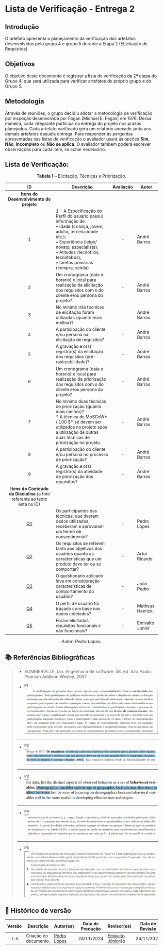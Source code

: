# Lista de Verificação - Entrega 2

## Introdução

O artefato apresenta o planejamento da verificação dos artefatos desenvolvidos pelo grupo 4 e grupo 5 durante a Etapa 2 (ELicitação de Requisitos).

## Objetivos

O objetivo deste documento é registrar a lista de verificação da 2ª etapa do Grupo 4, que será utilizada para verificar artefatos do próprio grupo e do Grupo 5.

## Metodologia

Através de reuniões, o grupo decidiu adotar a metodologia de verificação por inspeção desenvolvida por Fagan (Michael E. Fegan) em 1976. Dessa maneira, cada integrante participa na entrega do projeto nos prazos planejados. Cada artefato varificado gera um relatório anexado junto aos demais artefatos daquela entrega. Para responder às perguntas apresentadas nas listas de verificação o avaliador usará as opções **Sim**, **Não**, **Incompleto** ou **Não se aplica**. O avaliador tambem poderá escrever observações para cada item, se achar necessário.

## Lista de Verificação: 


<center> 

**Tabela 1** – Elicitação, Técnicas e Priorização.

|        ID        | Descrição                                                                                                           | Avaliação  | Autor        
| :--------------: | ------------------------------------------------------------------------------------------------------------------- | :--------: | ------------ |
| **Itens do Desenvolvimento do projeto** |                                                                                                                     |            |              |               |
|        1         | 1 - A Especificação do Perfil do usuário possui informação de: <br> • Idade (criança, jovem, adulto, terceira idade etc.); <br> • Experiência (leigo/ novato, especialista); <br> • Atitudes (tecnófilos, tecnófobos); <br> • tarefas primárias (compra, venda)                       |    -    | André Barros |         DATA/HORA       |
|        2         | Um cronograma (data e horário) e local para realização da elicitação dos requisitos com o do cliente e/ou persona do projeto? | - | André Barros |     DATA/HORA           |
|        3         | No mínimo três técnicas de elicitação foram utilizadas (quanto mais melhor)?                                                                                           |    -    | André Barros |  
|        4         | A participação do cliente e/ou persona na elicitação de requisitos?                                             |    -     | André Barros |
|        5         | A gravação e o(s) registro(s) da elicitação dos requisitos (pré-rastreabilidade)?                                                                                             |    -     | André Barros |
|        6         | Um cronograma (data e horário) e local para realização da priorização dos requisitos com o do cliente e/ou persona do projeto?    |    -     | André Barros |
|        7         | No mínimo duas técnicas de priorização (quanto mais melhor)? <BR> * A técnica de MoSCoW* / 100 $* só devem ser  utilizados no projeto após a utilização de outras duas técnicas de priorização no  projeto.                                                      |    -    | André Barros |
|        8         | A participação do cliente e/ou persona no processo de priorização?                                                                                   |    -     | André Barros |
|        9         | A gravação e o(s) registro(s) da atividade de priorização dos requisitos?                                                                               |    -     | André Barros |
| **Itens do Conteúdo da Disciplina** (a foto referente ao texto está no ID) |                                                                                                                     |            |              |               |
|        <a id="REF1" href="#anchor_1">Q1</a>        | Os participantes das técnicas, que tiveram dados utilizados, receberam e aprovaram um termo de consentimento?                                                                            |    -     | Pedro Lopes |
|        <a id="REF2" href="#anchor_2">Q2</a>        | Os requisitos se referem tanto aos objetivos dos usuários quanto as características que um produto deve ter ou se comportar?  |    -     |Artur Ricardo |      
|        <a id="REF3" href="#anchor_3">Q3</a>        | O questionário aplicado leva em consideração características de comportamento do usuário? |    -     | João Pedro |
|        <a id="REF4" href="#anchor_4">Q4</a>        | O perfil de usuário foi traçado com base nos dados coletados?  |    -     | Matheus Henrick |
|        <a id="REF5" href="#anchor_5">Q5</a>        | Foram elicitados requisitos funcionais e não funcionais? |    -     | Emivalto Junior |


_Autor: Pedro Lopes._

</center>  

## 📚 Referências Bibliográficas

> - SOMMERVILLE, Ian. Engenharia de software. 08. ed. São Paulo: Pearson Addison Wesley, 2007
>
> - <a id="anchor_1" href="#REF1"><sup>P1</sup></a><br>![Referência 1](../referencias/Q1.png)
>****
> - <a id="anchor_2" href="#REF2"><sup>P2</sup></a><br>![Referencia 2](../referencias/Q2.png)
>****
> - <a id="anchor_3" href="#REF3"><sup>P3</sup></a><br>![Referência 3](../referencias/Q3.png)
>****
> - <a id="anchor_4" href="#REF4"><sup>P4</sup></a><br>![Referência 4](../referencias/Q4.png)
>****
> - <a id="anchor_5" href="#REF5"><sup>P5</sup></a><br>![Referência 1](../referencias/Q5.png)

## 📑 Histórico de versão

| Versão | Descrição | Autor(es) | Data de Produção | Revisor(es) | Data de Revisão | 
| :----: | --------- | --------- | :--------------: | ----------- | :-------------: |
| `1.0`  | Criação do documento. | [Pedro Lopes](https://github.com/pLopess) | 24/11/2024 | [Emivalto Júnior](https://github.com/EmivaltoJrr)ão | 24/11/2024 |

